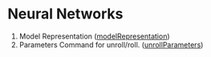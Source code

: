 # Neural Networks

1. Model Representation ([modelRepresentation](https://github.com/sohampod/machineLearningnotes/blob/main/neuralNetworks/modelRepresentation1.md))
2. Parameters Command for unroll/roll. ([unrollParameters](https://github.com/sohampod/machineLearningnotes/blob/main/neuralNetworks/unrollingParameters.md))